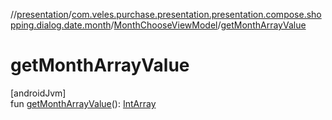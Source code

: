 //[presentation](../../../index.md)/[com.veles.purchase.presentation.presentation.compose.shopping.dialog.date.month](../index.md)/[MonthChooseViewModel](index.md)/[getMonthArrayValue](get-month-array-value.md)

# getMonthArrayValue

[androidJvm]\
fun [getMonthArrayValue](get-month-array-value.md)(): [IntArray](https://kotlinlang.org/api/latest/jvm/stdlib/kotlin/-int-array/index.html)
